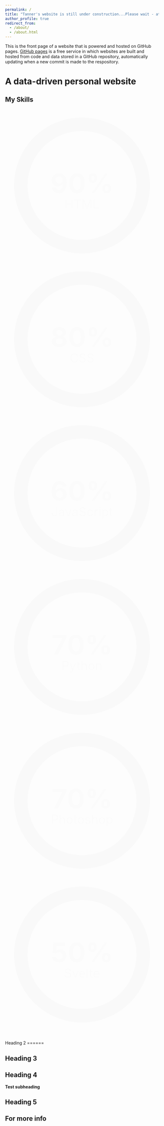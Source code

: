```yaml
---
permalink: /
title: "Tanner's website is still under construction...Please wait - attempting to reestablish"
author_profile: true
redirect_from: 
  - /about/
  - /about.html
---
```


This is the front page of a website that is powered and hosted on GitHub pages. [GitHub pages](https://pages.github.com) is a free service in which websites are built and hosted from code and data stored in a GitHub repository, automatically updating when a new commit is made to the respository. 

A data-driven personal website
======
<div class="works mb-8 md:mb-16"><h2 class="font-bold text-xl pb-3 mb-3 border-b sal-animate" data-sal="slide-up" data-sal-duration="800"> My <span class="text-blue-500">Skills</span></h2><div class="grid grid-cols-2 md:grid-cols-3 gap-4 py-3 items-center"><div class="svg-item sal-animate" data-sal="slide-up" data-sal-duration="800"> <svg width="100%" height="100%" viewBox="0 0 40 40" class="donut"> <circle class="donut-hole" cx="20" cy="20" r="15.91549430918954" fill="#fff"></circle> <circle class="donut-ring" cx="20" cy="20" r="15.91549430918954" fill="transparent" stroke-width="3.5"></circle> <circle class="text-pink-400 stroke-current donut-segment donut-segment-1" cx="20" cy="20" r="15.91549430918954" fill="transparent" stroke-width="3.5" stroke-dasharray="90 10" stroke-dashoffset="25"></circle> <g class="fill-current"> <text y="50%" transform="translate(0, 2)"> <tspan x="50%" text-anchor="middle" class="text-pink-400 donut-percent"> 90% </tspan> </text> <text y="60%" transform="translate(0, 2)"> <tspan x="50%" text-anchor="middle" class="text-gray-800 font-light donut-data"> HTML </tspan> </text> </g> </svg></div><style> .donut-segment-1 { animation: donut1 4s; } @keyframes donutfadelong { 0% { opacity: 0; } 100% { opacity: 1; } } @keyframes donut1 { 0% { stroke-dasharray: 0, 100; } 100% { stroke-dasharray: 90, 10; } }</style><div class="svg-item sal-animate" data-sal="slide-up" data-sal-duration="800"> <svg width="100%" height="100%" viewBox="0 0 40 40" class="donut"> <circle class="donut-hole" cx="20" cy="20" r="15.91549430918954" fill="#fff"></circle> <circle class="donut-ring" cx="20" cy="20" r="15.91549430918954" fill="transparent" stroke-width="3.5"></circle> <circle class="text-green-400 stroke-current donut-segment donut-segment-2" cx="20" cy="20" r="15.91549430918954" fill="transparent" stroke-width="3.5" stroke-dasharray="80 20" stroke-dashoffset="25"></circle> <g class="fill-current"> <text y="50%" transform="translate(0, 2)"> <tspan x="50%" text-anchor="middle" class="text-green-400 donut-percent"> 80% </tspan> </text> <text y="60%" transform="translate(0, 2)"> <tspan x="50%" text-anchor="middle" class="text-gray-800 font-light donut-data"> CSS </tspan> </text> </g> </svg></div><style> .donut-segment-2 { animation: donut2 4s; } @keyframes donutfadelong { 0% { opacity: 0; } 100% { opacity: 1; } } @keyframes donut2 { 0% { stroke-dasharray: 0, 100; } 100% { stroke-dasharray: 80, 20; } }</style><div class="svg-item sal-animate" data-sal="slide-up" data-sal-duration="800"> <svg width="100%" height="100%" viewBox="0 0 40 40" class="donut"> <circle class="donut-hole" cx="20" cy="20" r="15.91549430918954" fill="#fff"></circle> <circle class="donut-ring" cx="20" cy="20" r="15.91549430918954" fill="transparent" stroke-width="3.5"></circle> <circle class="text-yellow-400 stroke-current donut-segment donut-segment-3" cx="20" cy="20" r="15.91549430918954" fill="transparent" stroke-width="3.5" stroke-dasharray="60 40" stroke-dashoffset="25"></circle> <g class="fill-current"> <text y="50%" transform="translate(0, 2)"> <tspan x="50%" text-anchor="middle" class="text-yellow-400 donut-percent"> 60% </tspan> </text> <text y="60%" transform="translate(0, 2)"> <tspan x="50%" text-anchor="middle" class="text-gray-800 font-light donut-data"> JavaScript </tspan> </text> </g> </svg></div><style> .donut-segment-3 { animation: donut3 4s; } @keyframes donutfadelong { 0% { opacity: 0; } 100% { opacity: 1; } } @keyframes donut3 { 0% { stroke-dasharray: 0, 100; } 100% { stroke-dasharray: 60, 40; } }</style><div class="svg-item sal-animate" data-sal="slide-up" data-sal-duration="800"> <svg width="100%" height="100%" viewBox="0 0 40 40" class="donut"> <circle class="donut-hole" cx="20" cy="20" r="15.91549430918954" fill="#fff"></circle> <circle class="donut-ring" cx="20" cy="20" r="15.91549430918954" fill="transparent" stroke-width="3.5"></circle> <circle class="text-indigo-400 stroke-current donut-segment donut-segment-4" cx="20" cy="20" r="15.91549430918954" fill="transparent" stroke-width="3.5" stroke-dasharray="70 30" stroke-dashoffset="25"></circle> <g class="fill-current"> <text y="50%" transform="translate(0, 2)"> <tspan x="50%" text-anchor="middle" class="text-indigo-400 donut-percent"> 70% </tspan> </text> <text y="60%" transform="translate(0, 2)"> <tspan x="50%" text-anchor="middle" class="text-gray-800 font-light donut-data"> Python </tspan> </text> </g> </svg></div><style> .donut-segment-4 { animation: donut4 4s; } @keyframes donutfadelong { 0% { opacity: 0; } 100% { opacity: 1; } } @keyframes donut4 { 0% { stroke-dasharray: 0, 100; } 100% { stroke-dasharray: 70, 30; } }</style><div class="svg-item sal-animate" data-sal="slide-up" data-sal-duration="800"> <svg width="100%" height="100%" viewBox="0 0 40 40" class="donut"> <circle class="donut-hole" cx="20" cy="20" r="15.91549430918954" fill="#fff"></circle> <circle class="donut-ring" cx="20" cy="20" r="15.91549430918954" fill="transparent" stroke-width="3.5"></circle> <circle class="text-blue-400 stroke-current donut-segment donut-segment-5" cx="20" cy="20" r="15.91549430918954" fill="transparent" stroke-width="3.5" stroke-dasharray="70 30" stroke-dashoffset="25"></circle> <g class="fill-current"> <text y="50%" transform="translate(0, 2)"> <tspan x="50%" text-anchor="middle" class="text-blue-400 donut-percent"> 70% </tspan> </text> <text y="60%" transform="translate(0, 2)"> <tspan x="50%" text-anchor="middle" class="text-gray-800 font-light donut-data"> Photoshop </tspan> </text> </g> </svg></div><style> .donut-segment-5 { animation: donut5 4s; } @keyframes donutfadelong { 0% { opacity: 0; } 100% { opacity: 1; } } @keyframes donut5 { 0% { stroke-dasharray: 0, 100; } 100% { stroke-dasharray: 70, 30; } }</style><div class="svg-item sal-animate" data-sal="slide-up" data-sal-duration="800"> <svg width="100%" height="100%" viewBox="0 0 40 40" class="donut"> <circle class="donut-hole" cx="20" cy="20" r="15.91549430918954" fill="#fff"></circle> <circle class="donut-ring" cx="20" cy="20" r="15.91549430918954" fill="transparent" stroke-width="3.5"></circle> <circle class="text-red-400 stroke-current donut-segment donut-segment-6" cx="20" cy="20" r="15.91549430918954" fill="transparent" stroke-width="3.5" stroke-dasharray="50 50" stroke-dashoffset="25"></circle> <g class="fill-current"> <text y="50%" transform="translate(0, 2)"> <tspan x="50%" text-anchor="middle" class="text-red-400 donut-percent"> 50% </tspan> </text> <text y="60%" transform="translate(0, 2)"> <tspan x="50%" text-anchor="middle" class="text-gray-800 font-light donut-data"> Svelte </tspan> </text> </g> </svg></div><style> .donut-segment-6 { animation: donut6 4s; } @keyframes donutfadelong { 0% { opacity: 0; } 100% { opacity: 1; } } @keyframes donut6 { 0% { stroke-dasharray: 0, 100; } 100% { stroke-dasharray: 50, 50; } }</style><style> .svg-item { animation: donutfade 1s; } .donut-percent { font-size: 0.5em; transform: translateY(0.5em); font-weight: bold; } .donut-data { font-size: 0.2rem; transform: translateY(0.5em); text-align: center; animation: donutfadelong 1s; } .donut-percent { animation: donutfadelong 1s; } @keyframes donutfade { 0% { opacity: 0.2; } 100% { opacity: 1; } } .donut-ring { stroke: #ebebeb; } .donut-segment { transform-origin: center; }</style></div></div>
<div class="flex mb-3 md:mb-5 pt-1">
    <h2 class="h-1 font-semibold italic text-white typed"> </h2>
    <script src="https://cdn.jsdelivr.net/npm/typed.js@2.0.11"></script>
    <script> var options = { strings: [ "Teacher ^200", "Freelancer ^200", "Blogger ^200", "Programmer ^200", ], typeSpeed: 80, loop: true, loopCount: Infinity, }; var typed = new Typed(".typed", options); </script>
</div>
Heading 2
======


Heading 3
------


Heading 4
------


**Test subheading**



Heading 5
------


For more info
------

